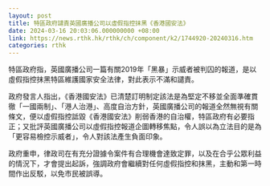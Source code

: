 ```yaml
---
layout: post
title: 特區政府譴責英國廣播公司以虛假指控抹黑《香港國安法》
date: 2024-03-16 20:03:06.000000000 +08:00
link: https://news.rthk.hk/rthk/ch/component/k2/1744920-20240316.htm
categories: rthk
---
```


特區政府指，英國廣播公司一篇有關2019年「黑暴」示威者被判囚的報道，是以虛假指控抹黑特區維護國家安全法律，對此表示不滿和譴責。

政府發言人指出，《香港國安法》已清楚訂明制定該法是為堅定不移並全面準確貫徹「一國兩制」、「港人治港」、高度自治方針，英國廣播公司的報道全然無視有關條文，便以虛假指控詆毀《香港國安法》削弱香港的自治權，特區政府有必要指正；又批評英國廣播公司以虛假指控報道企圖轉移焦點，令人誤以為立法目的是為「更容易檢控示威者」，令人對該法產生負面印象。

政府重申，律政司在有充分證據令案件有合理機會達致定罪，以及在合乎公眾利益的情況下，才會提出起訴，強調政府會繼續對任何虛假指控和抹黑，主動和第一時間作出反駁，以免市民被誤導。
